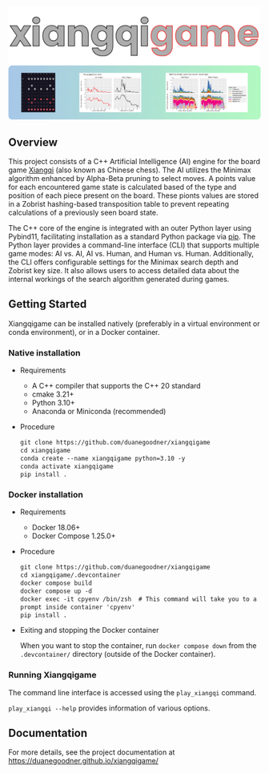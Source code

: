 
![intro figure](docs/doxygen/resources/headline_image_new.png)


## Overview

This project consists of a C++ Artificial Intelligence (AI) engine for the board game [Xiangqi](https://en.wikipedia.org/wiki/Xiangqi) (also known as Chinese chess). The AI utilizes the Minimax algorithm enhanced by Alpha-Beta pruning to select moves. A points value for each encountered game state is calculated based of the type and position of each piece present on the board. These pionts values are stored in a Zobrist hashing-based transposition table to prevent repeating calculations of a previously seen board state.

The C++ core of the engine is integrated with an outer Python layer using Pybind11, facilitating installation as a standard Python package via [pip](https://pip.pypa.io/en/stable/). The Python layer provides a command-line interface (CLI) that supports multiple game modes: AI vs. AI, AI vs. Human, and Human vs. Human. Additionally, the CLI offers configurable settings for the Minimax search depth and Zobrist key size. It also allows users to access detailed data about the internal workings of the search algorithm generated during games.

## Getting Started

Xiangqigame can be installed natively (preferably in a virtual environment or conda environment), or in a Docker container.

### Native installation

- Requirements
    - A C++ compiler that supports the C++ 20 standard
    - cmake 3.21+
    - Python 3.10+
    - Anaconda or Miniconda (recommended)

- Procedure
    ```
    git clone https://github.com/duanegoodner/xiangqigame
    cd xiangqigame
    conda create --name xiangqigame python=3.10 -y
    conda activate xiangqigame
    pip install .
    ```

### Docker installation

- Requirements
    - Docker 18.06+
    - Docker Compose 1.25.0+

- Procedure

    ```shell
    git clone https://github.com/duanegoodner/xiangqigame
    cd xiangqigame/.devcontainer
    docker compose build
    docker compose up -d
    docker exec -it cpyenv /bin/zsh  # This command will take you to a prompt inside container 'cpyenv'
    pip install .
    ```
- Exiting and stopping the Docker container

    When you want to stop the container, run `docker compose down` from the `.devcontainer/` directory (outside of the Docker container).

### Running Xiangqigame
The command line interface is accessed using the `play_xiangqi` command.

`play_xiangqi --help` provides information of various options.

## Documentation

For more details, see the project documentation at https://duanegoodner.github.io/xiangqigame/


